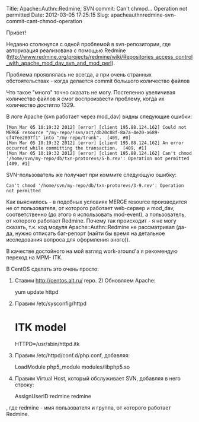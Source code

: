 Title: Apache::Authn::Redmine, SVN commit: Can't chmod... Operation not permitted
Date: 2012-03-05 17:25:15
Slug: apacheauthnredmine-svn-commit-cant-chmod-operation


Привет!

Недавно столкнулся с одной проблемой в svn-репозитории, где авторизация
реализована с помощью Redmine (http://www.redmine.org/projects/redmine/wiki/Repositories_access_control_with_apache_mod_dav_svn_and_mod_perl).

Проблема проявлялась не всегда, а при очень странных обстоятельствах - когда
делается commit большого количество файлов

Что такое "много" точно сказать не могу. Постепенно увеличивая количество
файлов я смог воспроизвести проблему, когда их количество достигло 1329.

В логе Apache (svn работает через mod_dav) видны следующие ошибки:

    
    [Mon Mar 05 10:19:32 2012] [error] [client 195.88.124.162] Could not MERGE resource "/my-repo/!svn/act/db20c88f-8a7a-4e20-a689-cf47ee2897f1" into "/my-repo/trunk".  [409, #0]
    [Mon Mar 05 10:19:32 2012] [error] [client 195.88.124.162] An error occurred while committing the transaction.  [409, #1]
    [Mon Mar 05 10:19:32 2012] [error] [client 195.88.124.162] Can't chmod '/home/svn/my-repo/db/txn-protorevs/5-h.rev': Operation not permitted  [409, #1]
    

SVN-пользователь же получает при коммите следующую ошибку:

    
    Can't chmod '/home/svn/my-repo/db/txn-protorevs/3-9.rev': Operation not permitted
    

Как выяснилось - в подобных условиях MERGE resource производится не от
пользователя, от которого работает web-сервер и mod_dav, соответственно (до
этого я использовать mod-event), а пользователь, от которого работает Redmine.
Почему так происходит - я не могу сказать, т.к. код модуля
Apache::Authn::Redmine не рассматривал (да-да, нужно отписать баг-репорт
(найти бы время на детальное исследования вопроса для оформления эного)).

В качестве достойного на мой взгляд work-around'а я рекомендую переход на MPM-
ITK.

В CentOS сделать это очень просто:

1) Ставим http://centos.alt.ru/ repo. 2) Обновляем Apache:

    
    yum update httpd
    

3) Правим /etc/sysconfig/httpd

    
    # ITK model
    HTTPD=/usr/sbin/httpd.itk
    

4) Правим /etc/httpd/conf.d/php.conf, добавляя:

    
      LoadModule php5_module modules/libphp5.so
    

5) Правим Virtual Host, который обслуживает SVN, добавляя в него строку:

    
    AssignUserID redmine redmine
    

, где redmine - имя пользователя и группа, от которого работает Redmine.

